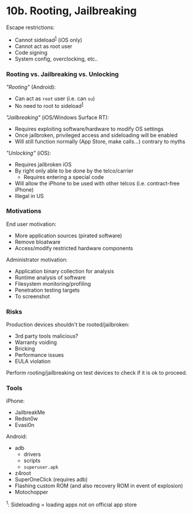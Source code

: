 # 10b. Rooting, Jailbreaking

Escape restrictions:
- Cannot sideload<sup><a href="#sideloading">1</a></sup> (iOS only)
- Cannot act as root user
- Code signing
- System config, overclocking, etc..

### Rooting vs. Jailbreaking vs. Unlocking

*"Rooting"* (Android):
- Can act as `root` user (i.e. can `su`)
- No need to root to sideload<sup><a href="#sideloading">1</a></sup>

*"Jailbreaking"* (iOS/Windows Surface RT):
- Requires exploiting software/hardware to modify OS settings
- Once jailbroken, privileged access and sideloading will be enabled
- Will still function normally (App Store, make calls...) contrary to myths

*"Unlocking"* (iOS):
- Requires jailbroken iOS
- By right only able to be done by the telco/carrier
    + Requires entering a special code
- Will allow the iPhone to be used with other telcos (i.e. contract-free iPhone)
- Illegal in US

### Motivations

End user motivation:
- More application sources (pirated software)
- Remove bloatware
- Access/modify restricted hardware components

Administrator motivation:
- Application binary collection for analysis
- Runtime analysis of software
- Filesystem monitoring/profiling
- Penetration testing targets
- To screenshot

### Risks

Production devices shouldn't be rooted/jailbroken:
- 3rd party tools malicious?
- Warranty voiding
- Bricking
- Performance issues
- EULA violation

Perform rooting/jailbreaking on test devices to check if it is ok to proceed.

### Tools

iPhone:
- JailbreakMe
- Redsn0w
- Evasi0n

Android:
- adb
    + drivers
    + scripts
    + `superuser.apk`
- z4root
- SuperOneClick (requires adb)
- Flashing custom ROM (and also recovery ROM in event of explosion)
- Motochopper

<a name="sideloading"><sup>1</sup></a>: Sideloading = loading apps not on official app store

